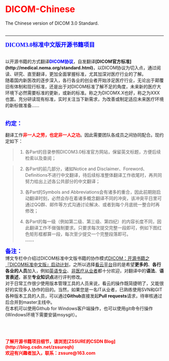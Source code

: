 <h1><font color=red> DICOM-Chinese</font></h1>
The Chinese version of DICOM 3.0 Standard.<br>
<br>

----------

<b><font face="Microsoft YaHei" size=4 color=blue>DICOM3.0标准中文版开源书籍项目</font></b><br>

<br>
以开源书籍的方式翻译<b><font color=blue>DICOM协议</font></b>，自发翻译<b>[DICOM官方标准](http://medical.nema.org/standard.html)</b>，以DICOM协议为切入点，通过阅读、研究、直至翻译，更加全面掌握标准，尤其加深对医疗行业的了解。<br>
随着国内新医改的逐步深入，各行各业的创业者开始涉足医疗行业，无论出于颠覆旧有体制和现行标准，还是出于对DICOM标准了解不足的角度，未来新的医疗大环境下必然需要标准的更新，或新的标准。称之为DICOMX.X也好，称之为XXX也罢。充分研读现有标准，实时关注当下新需求，为改善或制定适应未来医疗环境的新标做准备……<br>
<br>
<br>
<b><font face="Microsoft YaHei" color=blue size=4>约定：</font></b><br>

翻译工作<b><font color=red>非一人之劳，也定非一人之功</font></b>。因此需要团队各成员之间协同配合。现约定如下：<br>
>1. 各Part的目录参照DICOM3.0标准官方网站，保留英文标题，方便后续检索以及查阅；<br>

>2. 各Part的前几部分，诸如Notice and Disclaimer、Foreword、Definitions不进行中文翻译，待后续标准整体翻译工作收尾时，再共同努力给出上述各公共部分的中文翻译；<br>
>
>3. 各Part的Symbols and Abbreviations会有诸多的重合，因此前期刚启动翻译时刻，必然会存在着诸多概念翻译不同的冲突，该冲突平日里可通过QQ群、邮件等方式沟通讨论解决、或者到每个月底统一整合时再修改；<br>
>
>4. 各Part的每一级（例如第二级、第三级、第四纪）的内容长度不同，因此翻译工作不做强制要求。只要求每次提交完整一段即可，例如下图红色矩形框都算一段，每次至少提交一个完整段落即可。<br>
><b>......</b>

<b><font face="Microsoft YaHei" color=blue size=4>备注：</font></b><br>
博文专栏中介绍过DICOM标准中文版书籍的协作模式[DICOM：开源书籍之『DICOM标准中文版』启动计划](http://blog.csdn.net/zssureqh/article/details/46487325)，之所以选择[看云平台](http://www.kancloud.cn/explore)目的是希望<b>更多的</b>、<b>各行各业的人员</b>加入，例如<u>英语专业</u>、<u>非医疗从业者</u>都十分欢迎，对翻译中的<b>语法</b>、**语言表述**，甚至**专业知识点**进行评判修改。<br>
对于日常工作很少使用版本管理工具的人员来说，看云的操作既简捷明了，又能很好的实现多人协作的目的。当然，如果您是一名IT从业者，已熟练使用SVN和GIT各种版本工具的人员，可以通过**Github**直接发起**Pull requests**请求，待审核通过后合并到master主线中。<br>
在本机可以使用Github for Windows客户端操作，也可以使用git命令行操作(Windows环境下需要安装msysgit）。<br>

<br>
<br>
<br>
<b><font color=red>了解开源书籍项目细节，请浏览[ZSSURE的CSDN Blog](http://blog.csdn.net/zssureqh)</font></b><br>
<b><font color=red>欢迎有兴趣者加入，联系：zssure@163.com</font>


